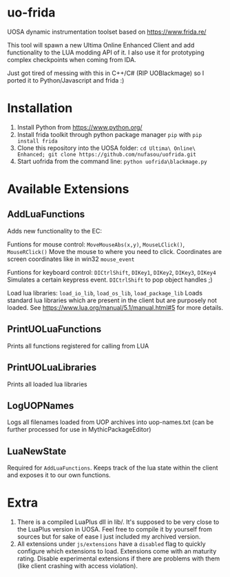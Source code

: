 # uo-frida

UOSA dynamic instrumentation toolset based on https://www.frida.re/

This tool will spawn a new Ultima Online Enhanced Client and add functionality to the LUA modding API of it. 
I also use it for prototyping complex checkpoints when coming from IDA. 

Just got tired of messing with this in C++/C# (RIP UOBlackmage) so I ported it to Python/Javascript and frida :)

# Installation

1. Install Python from https://www.python.org/
1. Install frida toolkit through python package manager `pip` with `pip install frida`
1. Clone this repository into the UOSA folder: `cd Ultima\ Online\ Enhanced; git clone https://github.com/nufasou/uofrida.git`
1. Start uofrida from the command line: `python uofrida\blackmage.py`

# Available Extensions

## AddLuaFunctions

Adds new functionality to the EC: 

Funtions for mouse control: `MoveMouseAbs(x,y)`, `MouseLClick()`, `MouseRClick()`
Move the mouse to where you need to click. Coordinates are screen coordinates like in win32 `mouse_event`

Funtions for keyboard control: `DICtrlShift`, `DIKey1`, `DIKey2`, `DIKey3`, `DIKey4`
Simulates a certain keypress event. `DICtrlShift` to pop object handles ;)

Load lua libraries: `load_io_lib`, `load_os_lib`, `load_package_lib`
Loads standard lua libraries which are present in the client but are purposely not loaded. See https://www.lua.org/manual/5.1/manual.html#5 for more details.

## PrintUOLuaFunctions

Prints all functions registered for calling from LUA

## PrintUOLuaLibraries

Prints all loaded lua libraries

## LogUOPNames

Logs all filenames loaded from UOP archives into uop-names.txt (can be further processed for use in MythicPackageEditor)

## LuaNewState

Required for `AddLuaFunctions`. Keeps track of the lua state within the client and exposes it to our own functions. 

# Extra

1. There is a compiled LuaPlus dll in lib/. It's supposed to be very close to the LuaPlus version in UOSA. Feel free to compile it by yourself from sources but for sake of ease I just included my archived version.
1. All extensions under `js/extensions` have a `disabled` flag to quickly configure which extensions to load. Extensions come with an maturity rating. Disable experimental extensions if there are problems with them (like client crashing with access violation).